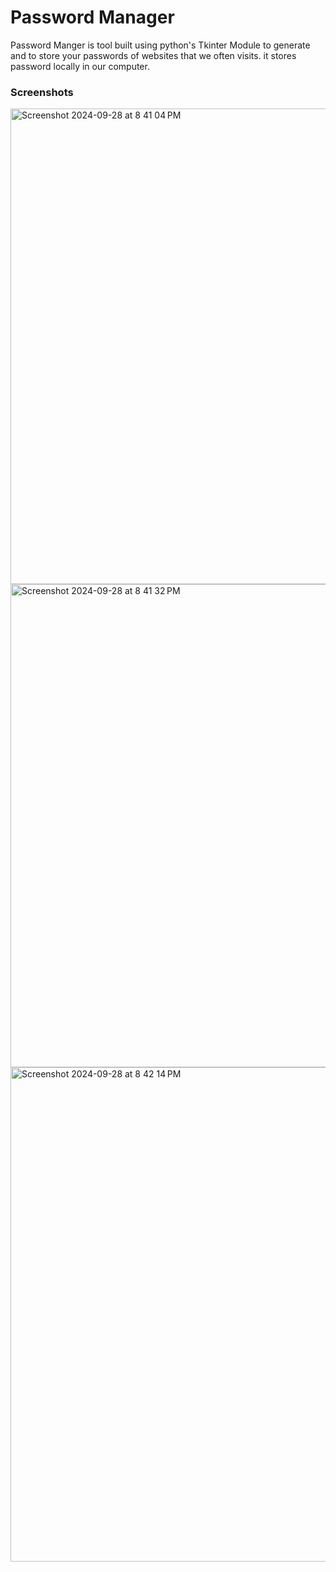 # **Password Manager** 
Password Manger is tool built using python's Tkinter Module to generate and to store your passwords of websites that we often visits.
it stores password locally in our computer.
</br>
### Screenshots
<img width="761" alt="Screenshot 2024-09-28 at 8 41 04 PM" src="https://github.com/user-attachments/assets/be717276-625a-4463-9a66-d3eda712d1b2">
</br>
<img width="773" alt="Screenshot 2024-09-28 at 8 41 32 PM" src="https://github.com/user-attachments/assets/66c80f69-fbf4-49fc-9e68-b0003046053b">
</br>
<img width="791" alt="Screenshot 2024-09-28 at 8 42 14 PM" src="https://github.com/user-attachments/assets/2a3a8594-860d-4ce4-9b5d-c41ad20dfde0">
